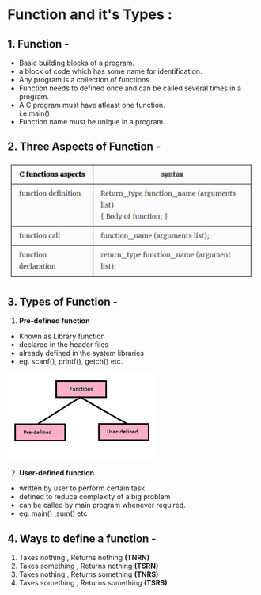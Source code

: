 # Function and it's Types :
## 1. Function -
- Basic building blocks of a program.
- a block of code which has some name for identification.
- Any program is a collection of functions.
- Function needs to defined once and can be called several times in a program.
- A C program must have atleast one function.<br> i.e main()
- Function name must be unique in a program.
## 2. Three Aspects of Function -
<img src="images/img2.png" width="500"><br>

## 3. Types of Function -
1. **Pre-defined function** 
- Known as Library function
- declared in the header files
- already defined in the system libraries
- eg. scanf(), printf(), getch() etc.

<img src="images/img1.png" width="300"><br>

2. **User-defined function** 
- written by user to perform certain task
- defined to reduce complexity of a big problem
- can be called by main program whenever required.
- eg. main() ,sum() etc
## 4. Ways to define a function -
1. Takes nothing , Returns nothing **(TNRN)**
2. Takes something , Returns nothing **(TSRN)**
3. Takes nothing , Returns something **(TNRS)**
4. Takes something , Returns something **(TSRS)**

